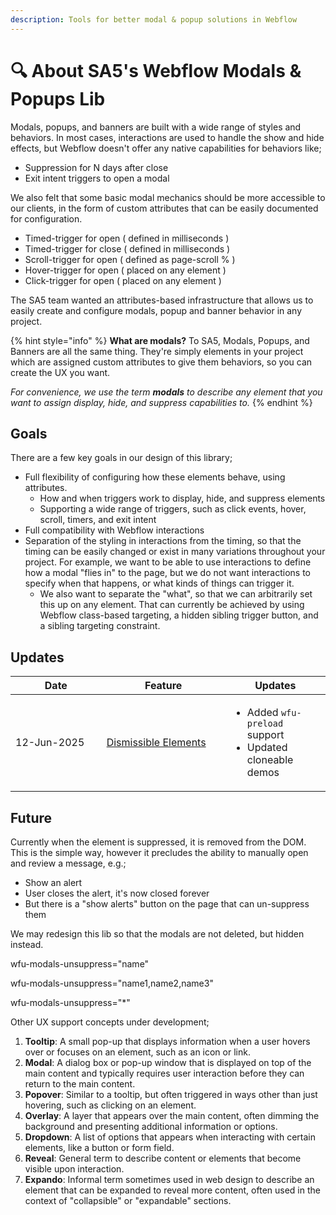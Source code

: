 ```yaml
---
description: Tools for better modal & popup solutions in Webflow
---
```


# 🔍 About SA5's Webflow Modals & Popups Lib

Modals, popups, and banners are built with a wide range of styles and behaviors. In most cases, interactions are used to handle the show and hide effects, but Webflow doesn't offer any native capabilities for behaviors like;

* Suppression for N days after close
* Exit intent triggers to open a modal

We also felt that some basic modal mechanics should be more accessible to our clients, in the form of custom attributes that can be easily documented for configuration.

* Timed-trigger for open ( defined in milliseconds )
* Timed-trigger for close ( defined in milliseconds )
* Scroll-trigger for open ( defined as page-scroll % )
* Hover-trigger for open ( placed on any element )&#x20;
* Click-trigger for open ( placed on any element )&#x20;

The SA5 team wanted an attributes-based infrastructure that allows us to easily create and configure modals, popup and banner behavior in any project.&#x20;

{% hint style="info" %}
**What are modals?** To SA5, Modals, Popups, and Banners are all the same thing.  They're simply elements in your project which are assigned custom attributes to give them behaviors, so you can create the UX you want.&#x20;

_For convenience, we use the term **modals** to describe any element that you want to assign display, hide, and suppress capabilities to._&#x20;
{% endhint %}

## Goals

There are a few key goals in our design of this library;

* Full flexibility of configuring how these elements behave, using attributes.&#x20;
  * How and when triggers work to display, hide, and suppress elements&#x20;
  * Supporting a wide range of triggers, such as click events, hover, scroll, timers, and exit intent&#x20;
* Full compatibility with Webflow interactions&#x20;
* Separation of the styling in interactions from the timing, so that the timing can be easily changed or exist in many variations throughout your project. For example, we want to be able to use interactions to define how a modal "flies in" to the page, but we do not want interactions to specify when that happens, or what kinds of things can trigger it.&#x20;
  * We also want to separate the "what", so that we can arbitrarily set this up on any element. That can currently be achieved by using Webflow class-based targeting, a hidden sibling trigger button, and a sibling targeting constraint.&#x20;

## Updates&#x20;

<table><thead><tr><th width="129.6666259765625">Date</th><th width="181.99993896484375">Feature </th><th>Updates </th></tr></thead><tbody><tr><td>12-Jun-2025</td><td><a href="dismissible.md">Dismissible Elements</a> </td><td><ul><li>Added <code>wfu-preload</code> support </li><li>Updated cloneable demos </li></ul></td></tr></tbody></table>



## Future <a href="#display-captions-in-webflows-lightboxes" id="display-captions-in-webflows-lightboxes"></a>



Currently when the element is suppressed, it is removed from the DOM. This is the simple way, however it precludes the ability to manually open and review a message, e.g.;&#x20;

* Show an alert
* User closes the alert, it's now closed forever
* But there is a "show alerts" button on the page that can un-suppress them&#x20;

We may redesign this lib so that the modals are not deleted, but hidden instead.&#x20;

wfu-modals-unsuppress="name"

wfu-modals-unsuppress="name1,name2,name3"

wfu-modals-unsuppress="\*"

Other UX support concepts under development;

1. **Tooltip**: A small pop-up that displays information when a user hovers over or focuses on an element, such as an icon or link.
2. **Modal**: A dialog box or pop-up window that is displayed on top of the main content and typically requires user interaction before they can return to the main content.
3. **Popover**: Similar to a tooltip, but often triggered in ways other than just hovering, such as clicking on an element.
4. **Overlay**: A layer that appears over the main content, often dimming the background and presenting additional information or options.
5. **Dropdown**: A list of options that appears when interacting with certain elements, like a button or form field.
6. **Reveal**: General term to describe content or elements that become visible upon interaction.
7. **Expando**: Informal term sometimes used in web design to describe an element that can be expanded to reveal more content, often used in the context of "collapsible" or "expandable" sections.







